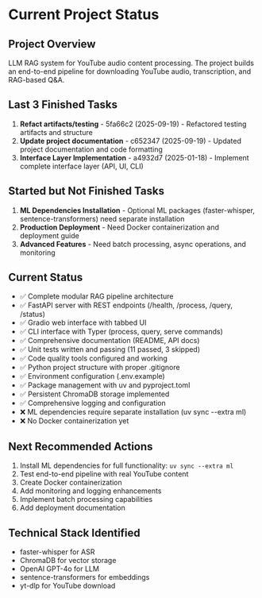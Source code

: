# Current Project Status

## Project Overview
LLM RAG system for YouTube audio content processing. The project builds an end-to-end pipeline for downloading YouTube audio, transcription, and RAG-based Q&A.

## Last 3 Finished Tasks
1. **Refact artifacts/testing** - 5fa66c2 (2025-09-19) - Refactored testing artifacts and structure
2. **Update project documentation** - c652347 (2025-09-19) - Updated project documentation and code formatting
3. **Interface Layer Implementation** - a4932d7 (2025-01-18) - Implement complete interface layer (API, UI, CLI)

## Started but Not Finished Tasks
1. **ML Dependencies Installation** - Optional ML packages (faster-whisper, sentence-transformers) need separate installation
2. **Production Deployment** - Need Docker containerization and deployment guide
3. **Advanced Features** - Need batch processing, async operations, and monitoring

## Current Status
- ✅ Complete modular RAG pipeline architecture
- ✅ FastAPI server with REST endpoints (/health, /process, /query, /status)
- ✅ Gradio web interface with tabbed UI
- ✅ CLI interface with Typer (process, query, serve commands)
- ✅ Comprehensive documentation (README, API docs)
- ✅ Unit tests written and passing (11 passed, 3 skipped)
- ✅ Code quality tools configured and working
- ✅ Python project structure with proper .gitignore
- ✅ Environment configuration (.env.example)
- ✅ Package management with uv and pyproject.toml
- ✅ Persistent ChromaDB storage implemented
- ✅ Comprehensive logging and configuration
- ❌ ML dependencies require separate installation (uv sync --extra ml)
- ❌ No Docker containerization yet

## Next Recommended Actions
1. Install ML dependencies for full functionality: `uv sync --extra ml`
2. Test end-to-end pipeline with real YouTube content
3. Create Docker containerization
4. Add monitoring and logging enhancements
5. Implement batch processing capabilities
6. Add deployment documentation

## Technical Stack Identified
- faster-whisper for ASR
- ChromaDB for vector storage
- OpenAI GPT-4o for LLM
- sentence-transformers for embeddings
- yt-dlp for YouTube download